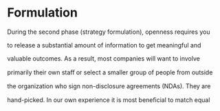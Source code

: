 # Formulation

During the second phase (strategy formulation), openness requires you

to release a substantial amount of information to get meaningful and

valuable outcomes. As a result, most companies will want to involve

primarily their own staﬀ or select a smaller group of people from outside

the organization who sign non-disclosure agreements (NDAs). They are

hand-picked. In our own experience it is most beneﬁcial to match equal